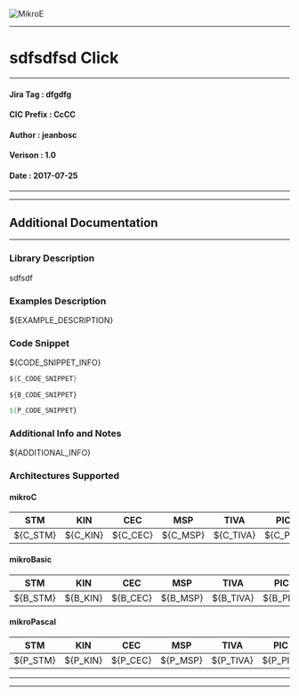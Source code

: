 ![MikroE](http://www.mikroe.com/img/designs/beta/logo_small.png)

---

# sdfsdfsd Click

---

#### Jira Tag    : dfgdfg

#### CIC Prefix  : CcCC

#### Author      : jeanbosc

#### Verison     : 1.0

#### Date        : 2017-07-25

---
---

## Additional Documentation

---

### Library Description

sdfsdf

### Examples Description

${EXAMPLE_DESCRIPTION}

### Code Snippet

${CODE_SNIPPET_INFO}

```.c
${C_CODE_SNIPPET}
```

```.bas
${B_CODE_SNIPPET}
```

```.pas
${P_CODE_SNIPPET}
```

### Additional Info and Notes

${ADDITIONAL_INFO}

### Architectures Supported

#### mikroC

| STM | KIN | CEC | MSP | TIVA | PIC | PIC32 | DSPIC | AVR | FT90x |
|:-:|:-:|:-:|:-:|:-:|:-:|:-:|:-:|:-:|:-:|
| ${C_STM} | ${C_KIN} | ${C_CEC} | ${C_MSP} | ${C_TIVA} | ${C_PIC} | ${C_PIC32} | ${C_DSPIC} | ${C_AVR} | ${C_FT90x} |

#### mikroBasic

| STM | KIN | CEC | MSP | TIVA | PIC | PIC32 | DSPIC | AVR | FT90x |
|:-:|:-:|:-:|:-:|:-:|:-:|:-:|:-:|:-:|:-:|
| ${B_STM} | ${B_KIN} | ${B_CEC} | ${B_MSP} | ${B_TIVA} | ${B_PIC} | ${B_PIC32} | ${B_DSPIC} | ${B_AVR} | ${B_FT90x} |

#### mikroPascal

| STM | KIN | CEC | MSP | TIVA | PIC | PIC32 | DSPIC | AVR | FT90x |
|:-:|:-:|:-:|:-:|:-:|:-:|:-:|:-:|:-:|:-:|
| ${P_STM} | ${P_KIN} | ${P_CEC} | ${P_MSP} | ${P_TIVA} | ${P_PIC} | ${P_PIC32} | ${P_DSPIC} | ${P_AVR} | ${P_FT90x} |

---
---
